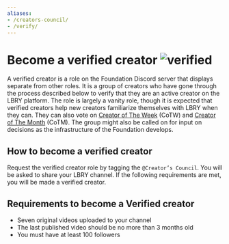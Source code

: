 ```yaml
---
aliases:
- /creators-council/
- /verify/
---
```


# Become a verified creator ![verified](/verified.webp)

A verified creator is a role on the Foundation Discord server that displays separate from other roles. It is a group of creators who have gone through the process described below to verify that they are an active creator on the LBRY platform. The role is largely a vanity role, though it is expected that verified creators help new creators familiarize themselves with LBRY when they can. They can also vote on [Creator of The Week](../governance/creators-council/#creator-of-the-week) (CoTW) and [Creator of The Month](../governance/creators-council/#creator-of-the-month) (CoTM). The group might also be called on for input on decisions as the infrastructure of the Foundation develops.

## How to become a verified creator

Request the verified creator role by tagging the `@Creator’s Council`.
You will be asked to share your LBRY channel.
If the following requirements are met, you will be made a verified creator.

## Requirements to become a Verified creator

- Seven original videos uploaded to your channel
- The last published video should be no more than 3 months old
- You must have at least 100 followers
